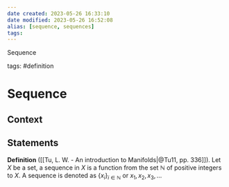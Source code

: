```yaml
---
date created: 2023-05-26 16:33:10
date modified: 2023-05-26 16:52:08
alias: [sequence, sequences]
tags:
---
```


Sequence

tags: #definition

# Sequence

## Context

## Statements

**Definition** ([[Tu, L. W. - An introduction to Manifolds|@Tu11, pp. 336]]). Let $X$ be a set, a sequence in $X$ is a function from the set $\mathbb{N}$ of positive integers to $X$. A sequence is denoted as $\{x_i\}_{i\in\mathbb{N}}$ or $x_1,x_2,x_3,\ldots$

